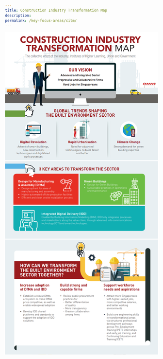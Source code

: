 ```yaml
---
title: Construction Industry Transformation Map
description: 
permalink: /key-focus-areas/citm/
---
```





![City in Nature](/images/citm06.PNG)
![City in Neature](/images/citm07.PNG)
![City inu Neature](/images/citm08.PNG)

